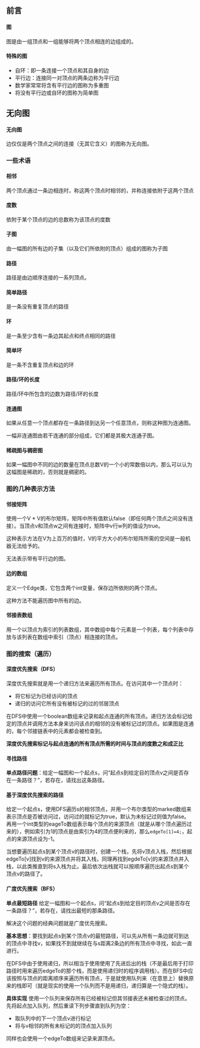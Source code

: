 ## 前言

#### 图

图是由一组顶点和一组能够将两个顶点相连的边组成的。

#### 特殊的图

- 自环：即一条连接一个顶点和其自身的边
- 平行边：连接同一对顶点的两条边称为平行边
- 数学家常常将含有平行边的图称为多重图
- 将没有平行边或自环的图称为简单图

## 无向图

#### 无向图

边仅仅是两个顶点之间的连接（无其它含义）的图称为无向图。

### 一些术语

#### 相邻

两个顶点通过一条边相连时，称这两个顶点时相邻的，并称连接依附于这两个顶点

#### 度数

依附于某个顶点的边的总数称为该顶点的度数

#### 子图

由一幅图的所有边的子集（以及它们所依附的顶点）组成的图称为子图

#### 路径

路径是由边顺序连接的一系列顶点。

#### 简单路径

是一条没有重复顶点的路径

#### 环

是一条至少含有一条边其起点和终点相同的路径

#### 简单环

是一条不含重复顶点和边的环

#### 路径/环的长度

路径/环中所包含的边数为路径/环的长度

#### 连通图

如果从任意一个顶点都存在一条路径到达另一个任意顶点，则称这种图为连通图。

一幅非连通图由若干连通的部分组成，它们都是其极大连通子图。

#### 稀疏图与稠密图

如果一幅图中不同的边的数量在顶点总数V的一个小的常数倍以内，那么可以认为这幅图是稀疏的，否则就是稠密的。

### 图的几种表示方法

#### 邻接矩阵

使用一个V * V的布尔矩阵，矩阵中所有值默认false（即任何两个顶点之间没有连接）。当顶点v和顶点w之间有连接时，矩阵中v行w列的值设为true。

这种表示方法在V为上百万的值时，V的平方大小的布尔矩阵所需的空间是一般机器无法给予的。

无法表示带有平行边的图。

#### 边的数组

定义一个Edge类，它包含两个int变量，保存边所依附的两个顶点。

这种方法不能遍历图中所有的边。

#### 邻接表数组

用一个以顶点为索引的列表数组，其中数组中每个元素是一个列表，每个列表中存放与该列表在数组中索引（顶点）相连接的顶点。

### 图的搜索（遍历）

#### 深度优先搜索（DFS）

深度优先搜索就是用一个递归方法来遍历所有顶点。在访问其中一个顶点时：

- 将它标记为已经访问的顶点
- 递归的访问它所有没有被标记的过的邻居顶点

在DFS中使用一个boolean数组来记录和起点连通的所有顶点。递归方法会标记给定的顶点并调用方法本身来访问该点的相邻的没有被标记过的顶点。如果图是连通的，每个邻接链表中的元素都会被检查到。

**深度优先搜索标记与起点连通的所有顶点所需的时间与顶点的度数之和成正比**

#### 寻找路径

**单点路径问题**：给定一幅图和一个起点s，问“起点s到给定目的顶点v之间是否存在一条路径？”，若存在，请找出这条路径。

#### 基于深度优先搜索的路径

给定一个起点s，使用DFS遍历s的相邻顶点，并用一个布尔类型的marked数组来表示顶点是否被访问过，访问过的就标记为true，默认为未标记过则值为false。再用一个int类型的eageTo数组表示每个顶点的来源顶点（就是从哪个顶点遍历过来的），例如索引为1的顶点是由索引为4的顶点便利来的，那么`edgeTo[1]=4;`，起点的来源顶点设为-1。

当想要遍历起点s到某个顶点v的路径时，创建一个栈，先将v顶点入栈，然后根据edgeTo[v]找到v的来源顶点并将其入栈，同理再找到egdeTo[v]的来源顶点并入栈，以此类推直到将s入栈为止。最后依次出栈就可以按顺序遍历出起点s到某个顶点v的路径了。

#### 广度优先搜索（BFS）

**单点最短路径** 给定一幅图和一个起点s，问“起点s到给定目的顶点v之间是否存在一条路径？”，若存在，请找出最短的那条路径。

解决这个问题的经典问题就是广度优先搜索。

**基本思想**：要找到起点s到某个顶点v的最短路径，可以先从所有一条边就可到达的顶点中寻找v，如果找不到就继续在与s距离2条边的所有顶点中寻找，如此一直进行。

在DFS中由于使用递归，所以相当于使用使用了先进后出的栈（不是最后用于打印路径时用来遍历edgeTo的那个栈，而是使用递归时的程序调用栈）。而在BFS中应该按照与顶点的距离顺序来遍历所有顶点，于是就使用队列来（在意思上）替换原来的栈即可（就是现实的使用一个队列而不是用递归，递归算是一个隐式的栈）。

**具体实现** 使用一个队列来保存所有已经被标记但其邻接表还未被检查过的顶点。先将起点加入队列，然后重读下列步骤直到队列为空：

- 取队列中的下一个顶点v进行标记
- 将与v相邻的所有未标记的的顶点加入队列

同样也会使用一个edgeTo数组来记录来源顶点。